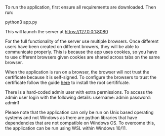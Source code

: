 To run the application, first ensure all requirements are downloaded. Then run: 

  python3 app.py

This will launch the server at https://127.0.0.1:8080 

For the full functionality of the server use multiple browsers. Once different users have been created on different browers, they will be able to communicate properly. 
This is because the app uses cookies, so you have to use different browsers given cookies are shared across tabs on the same browser.

When the application is run on a browser, the browser will not trust the certificate because it is self-signed. 
To configure the browsers to trust the certificate follow the guide [here](https://deliciousbrains.com/ssl-certificate-authority-for-local-https-development/#installing-root-cert) to install the root certififcate.

There is a hard-coded admin user with extra permissions. To access the admin user login with the following details:
  username: admin
  password: admin1

Please note that the application can only be run on Unix based operating systems and not Windows as there are python libraries that have dependencies that are not compatible on Windows OS. To overcome this, the application can be run using WSL within Windows 10/11.
